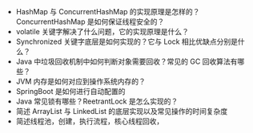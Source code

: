 * HashMap 与 ConcurrentHashMap 的实现原理是怎样的？ConcurrentHashMap 是如何保证线程安全的？
* volatile 关键字解决了什么问题，它的实现原理是什么？
* Synchronized 关键字底层是如何实现的？它与 Lock 相比优缺点分别是什么？  
* Java 中垃圾回收机制中如何判断对象需要回收？常见的 GC 回收算法有哪些？
* JVM 内存是如何对应到操作系统内存的？
* SpringBoot 是如何进行自动配置的
* Java 常见锁有哪些？ReetrantLock 是怎么实现的？
* 简述 ArrayList 与 LinkedList 的底层实现以及常见操作的时间复杂度
* 简述线程池，创建，执行流程，核心线程回收，
